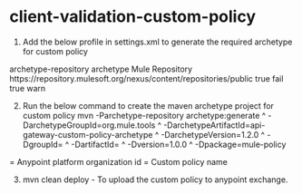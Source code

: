 # client-validation-custom-policy

1. Add the below profile in settings.xml to generate the required archetype for custom policy
<profile>
	<id>archetype-repository</id>
	<repositories>
		<repository>
			<id>archetype</id>
			<name>Mule Repository</name>
			<url>https://repository.mulesoft.org/nexus/content/repositories/public</url>
			<releases>
				<enabled>true</enabled>
				<checksumPolicy>fail</checksumPolicy>
			</releases>
			<snapshots>
				<enabled>true</enabled>
				<checksumPolicy>warn</checksumPolicy>
			</snapshots>
		</repository>
	</repositories>
</profile>

2. Run the below command to create the maven archetype project for custom policy
mvn -Parchetype-repository archetype:generate ^
-DarchetypeGroupId=org.mule.tools ^
-DarchetypeArtifactId=api-gateway-custom-policy-archetype ^
-DarchetypeVersion=1.2.0 ^
-DgroupId=<org-id> ^
-DartifactId=<policy-name> ^
-Dversion=1.0.0 ^
-Dpackage=mule-policy

<ord-id> = Anypoint platform organization id
<policy-name> = Custom policy name

3. mvn clean deploy - To upload the custom policy to anypoint exchange.

